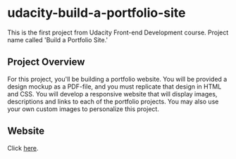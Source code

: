 # udacity-build-a-portfolio-site

This is the first project from Udacity Front-end Development course.
Project name called 'Build a Portfolio Site.'

## Project Overview

For this project, you'll be building a portfolio website. 
You will be provided a design mockup as a PDF-file, and you must replicate 
that design in HTML and CSS. You will develop a responsive website that 
will display images, descriptions and links to each of the portfolio projects. 
You may also use your own custom images to personalize this project.

## Website

Click [here][1].

[1]: https://www.
